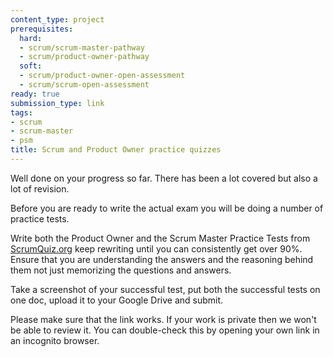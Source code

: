 ```yaml
---
content_type: project
prerequisites:
  hard: 
  - scrum/scrum-master-pathway
  - scrum/product-owner-pathway
  soft: 
  - scrum/product-owner-open-assessment
  - scrum/scrum-open-assessment
ready: true
submission_type: link
tags:
- scrum
- scrum-master
- psm
title: Scrum and Product Owner practice quizzes
---
```


Well done on your progress so far. There has been a lot covered but also a lot of revision.

Before you are ready to write the actual exam you will be doing a number of practice tests.

Write both the Product Owner and the Scrum Master Practice Tests from [ScrumQuiz.org](http://scrumquiz.org/#/) keep rewriting until you can consistently get over 90%. Ensure that you are understanding the answers and the reasoning behind them not just memorizing the questions and answers.

Take a screenshot of your successful test, put both the successful tests on one doc, upload it to your Google Drive and submit.

Please make sure that the link works. If your work is private then we won't be able to review it. You can double-check this by opening your own link in an incognito browser.


